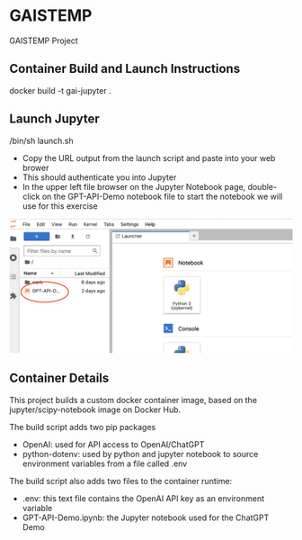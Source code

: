 # GAISTEMP
 GAISTEMP Project



## Container Build and Launch Instructions

docker build -t gai-jupyter .

## Launch Jupyter

/bin/sh launch.sh 

- Copy the URL output from the launch script and paste into your web brower
- This should authenticate you into Jupyter
- In the upper left file browser on the Jupyter Notebook page, double-click on the GPT-API-Demo notebook file to start the notebook we will use for this exercise

![Select Notebook](./work/select-notebook.png "Select Notebook")


## Container Details

This project builds a custom docker container image, based on the jupyter/scipy-notebook image on Docker Hub.

The build script adds two pip packages

- OpenAI: used for API access to OpenAI/ChatGPT
- python-dotenv: used by python and jupyter notebook to source environment variables from a file called .env

The build script also adds two files to the container runtime:

- .env: this text file contains the OpenAI API key as an environment variable
- GPT-API-Demo.ipynb: the Jupyter notebook used for the ChatGPT Demo

